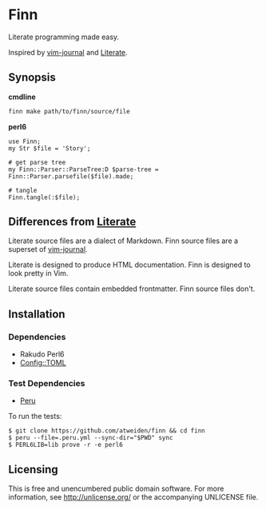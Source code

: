 # Finn

Literate programming made easy.

Inspired by [vim-journal] and [Literate].


## Synopsis

**cmdline**

```sh
finn make path/to/finn/source/file
```

**perl6**

```perl6
use Finn;
my Str $file = 'Story';

# get parse tree
my Finn::Parser::ParseTree:D $parse-tree = Finn::Parser.parsefile($file).made;

# tangle
Finn.tangle(:$file);
```


## Differences from [Literate]

Literate source files are a dialect of Markdown. Finn source files are
a superset of [vim-journal].

Literate is designed to produce HTML documentation. Finn is designed
to look pretty in Vim.

Literate source files contain embedded frontmatter. Finn source files
don't.


## Installation

### Dependencies

- Rakudo Perl6
- [Config::TOML](https://github.com/atweiden/config-toml)

### Test Dependencies

- [Peru](https://github.com/buildinspace/peru)

To run the tests:

```
$ git clone https://github.com/atweiden/finn && cd finn
$ peru --file=.peru.yml --sync-dir="$PWD" sync
$ PERL6LIB=lib prove -r -e perl6
```


## Licensing

This is free and unencumbered public domain software. For more
information, see http://unlicense.org/ or the accompanying UNLICENSE file.


[vim-journal]: https://github.com/junegunn/vim-journal
[Literate]: https://github.com/zyedidia/Literate
